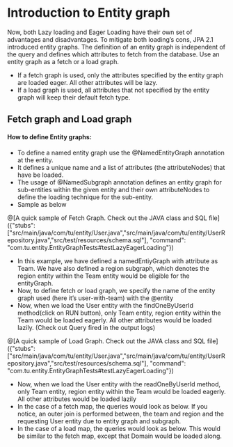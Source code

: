 # Introduction to Entity graph

Now, both Lazy loading and Eager Loading have their own set of advantages and disadvantages. To mitigate both loading’s cons, JPA 2.1 introduced entity graphs.
The definition of an entity graph is independent of the query and defines which attributes to fetch from the database. 
Use an entity graph as a fetch or a load graph. 
*	If a fetch graph is used, only the attributes specified by the entity graph are loaded eager. All other attributes will be lazy. 
*	If a load graph is used, all attributes that not specified by the entity graph will keep their default fetch type.


##	Fetch graph and Load graph

#### How to define Entity graphs:

*	To define a named entity graph use the @NamedEntityGraph annotation at the entity. 
*	It defines a unique name and a list of attributes (the attributeNodes) that have be loaded. 
*	The usage of @NamedSubgraph annotation defines an entity graph for sub-entities within the given entity and their own attributeNodes to define the loading technique for the sub-entity.
*	Sample as below

@[A quick sample of Fetch Graph. Check out the JAVA class and SQL file]({"stubs": ["src/main/java/com/tu/entity/User.java","src/main/java/com/tu/entity/UserRepository.java","src/test/resources/schema.sql"], "command": "com.tu.entity.EntityGraphTests#testLazyEagerLoading"})

*	In this example, we have defined a namedEntiyGraph with attribute as Team. We have also defined a region subgraph, which denotes the region entity within the Team entity would be eligible for the entityGraph.
*	Now, to define fetch or load graph, we specify the name of the entity graph used (here it’s user-with-team) with the @entity
*	Now, when we load the User entity with the findOneByUserId method(click on RUN button), only Team entity, region entity within the Team would be loaded eagerly. All other attributes would be loaded lazily. (Check out Query fired in the output logs)

@[A quick sample of Load Graph. Check out the JAVA class and SQL file]({"stubs": ["src/main/java/com/tu/entity/User.java","src/main/java/com/tu/entity/UserRepository.java","src/test/resources/schema.sql"], "command": "com.tu.entity.EntityGraphTests#testLazyEagerLoading"})

*	Now, when we load the User entity with the readOneByUserId method, only Team entity, region entity within the Team would be loaded eagerly. All other attributes would be loaded lazily
*	In the case of a fetch map, the queries would look as below. If you notice, an outer join is performed between, the team and region and the requesting User entity due to entity graph and subgraph.
*	In the case of a load map, the queries would look as below. This would be similar to the fetch map, except that Domain would be loaded along. 

